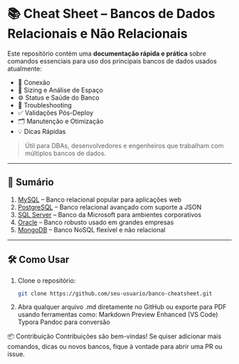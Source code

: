 # 📚 Cheat Sheet – Bancos de Dados Relacionais e Não Relacionais

Este repositório contém uma **documentação rápida e prática** sobre comandos essenciais para uso dos principais bancos de dados usados atualmente:

- 🔌 Conexão
- 📏 Sizing e Análise de Espaço
- ⚙️ Status e Saúde do Banco
- 🔧 Troubleshooting
- ✅ Validações Pós-Deploy
- 🗂️ Manutenção e Otimização
- 💡 Dicas Rápidas

> Útil para DBAs, desenvolvedores e engenheiros que trabalham com múltiplos bancos de dados.

---

## 📄 Sumário

1. [MySQL](mysql/index.md) – Banco relacional popular para aplicações web  
2. [PostgreSQL](postgresql/index.md) – Banco relacional avançado com suporte a JSON  
3. [SQL Server](sqlserver/index.md) – Banco da Microsoft para ambientes corporativos  
4. [Oracle](oracle/index.md) – Banco robusto usado em grandes empresas  
5. [MongoDB](mongodb/index.md) – Banco NoSQL flexível e não relacional  

---

## 🛠️ Como Usar

1. Clone o repositório:
   ```bash
   git clone https://github.com/seu-usuario/banco-cheatsheet.git

2. Abra qualquer arquivo .md diretamente no GitHub ou exporte para PDF usando ferramentas como:
Markdown Preview Enhanced (VS Code)
Typora
Pandoc para conversão

📦 Contribuição
Contribuições são bem-vindas! Se quiser adicionar mais comandos, dicas ou novos bancos, fique à vontade para abrir uma PR ou issue.